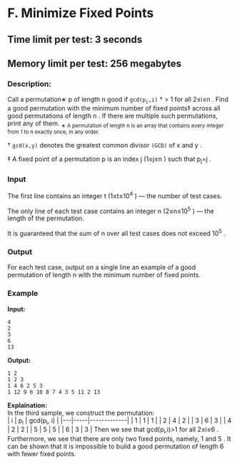 # F. Minimize Fixed Points
## Time limit per test: 3 seconds
## Memory limit per test: 256 megabytes
### Description:
Call a permutation∗
 p
 of length n
 good if `gcd(p`<sub>`i`</sub>`,i)`
† > 1
 for all 2≤i≤n
. Find a good permutation with the minimum number of fixed points‡
 across all good permutations of length n
. If there are multiple such permutations, print any of them.
<sub>
∗
 A permutation of length n
 is an array that contains every integer from 1
 to n
 exactly once, in any order.

†
`gcd(x,y)`
 denotes the greatest common divisor `(GCD)` of x
 and y
.

‡
A fixed point of a permutation p
 is an index j
 (1≤j≤n
) such that p<sub>j</sub>=j
.</sub>

### Input
The first line contains an integer t
 (1≤t≤10<sup>4</sup>
)  — the number of test cases.

The only line of each test case contains an integer n
 (2≤n≤10<sup>5</sup>
) — the length of the permutation.

It is guaranteed that the sum of n
 over all test cases does not exceed 10<sup>5</sup>
.

### Output
For each test case, output on a single line an example of a good permutation of length n
 with the minimum number of fixed points.

### Example
**Input:**
```
4
2
3
6
13
```
**Output:**
```
1 2
1 2 3
1 4 6 2 5 3
1 12 9 6 10 8 7 4 3 5 11 2 13
```
**Explaination:**  
In the third sample, we construct the permutation:  
| i | p<sub>i</sub> | gcd(p<sub>i</sub>, i) |
|---|-----|-------------|
| 1 | 1   | 1           |
| 2 | 4   | 2           |
| 3 | 6   | 3           |
| 4 | 2   | 2           |
| 5 | 5   | 5           |
| 6 | 3   | 3           |
Then we see that gcd(p<sub>i</sub>,i)>1
 for all 2≤i≤6
. Furthermore, we see that there are only two fixed points, namely, 1
 and 5
. It can be shown that it is impossible to build a good permutation of length 6
 with fewer fixed points.

